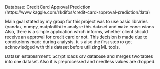 Database: Credit Card Approval Prediction (https://www.kaggle.com/rikdifos/credit-card-approval-prediction/data)

Main goal stated by my group for this project was to use basic libraries (pandas, numpy, matplotlib) to analyse this dataset and make conclusions.
Also, there is a simple application which informs, whether client should receive an approval for credit card or not. This decision is made due to conclusions made during analysis.
It is also the first step to get acknowledged with this dataset before utilizing ML tools.

Dataset establishment:	Scrypt loads csv database and merges two tables into one dataset. Also it is preprocessed and needless values are dropped.